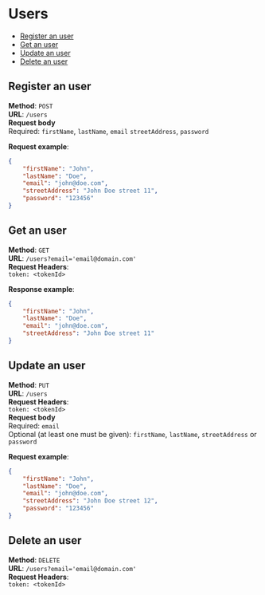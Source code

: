 # Users

* [Register an user](#register-an-user)
* [Get an user](#get-an-user)
* [Update an user](#update-an-user)
* [Delete an user](#delete-an-user)

## Register an user
**Method**: `POST`  
**URL**: `/users`  
**Request body**  
Required: `firstName`, `lastName`, `email` `streetAddress`, `password`

**Request example**:
```json
{
    "firstName": "John",
    "lastName": "Doe",
    "email": "john@doe.com",
    "streetAddress": "John Doe street 11",
    "password": "123456"
}
```

## Get an user
**Method**: `GET`  
**URL**: `/users?email='email@domain.com'`  
**Request Headers**:  
`token: <tokenId>`  

**Response example**:  
```json
{
    "firstName": "John",
    "lastName": "Doe",
    "email": "john@doe.com",
    "streetAddress": "John Doe street 11"
}
```

## Update an user
**Method**: `PUT`  
**URL**: `/users`  
**Request Headers**:  
`token: <tokenId>`  
**Request body**  
Required: `email`  
Optional (at least one must be given): `firstName`, `lastName`, `streetAddress` or `password`

**Request example**:
```json
{
    "firstName": "John",
    "lastName": "Doe",
    "email": "john@doe.com",
    "streetAddress": "John Doe street 12",
    "password": "123456"
}
```

## Delete an user
**Method**: `DELETE`  
**URL**: `/users?email='email@domain.com'`  
**Request Headers**:  
`token: <tokenId>`  
